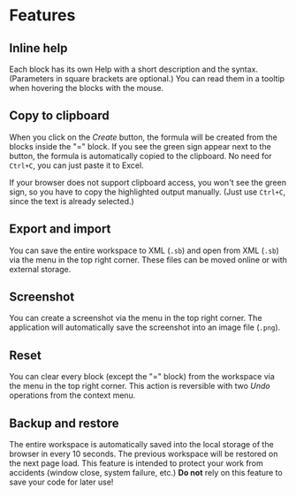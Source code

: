 # Features

## Inline help
Each block has its own Help with a short description and the syntax. (Parameters in square brackets are optional.)
You can read them in a tooltip when hovering the blocks with the mouse.

## Copy to clipboard
When you click on the *Create* button, the formula will be created from the blocks inside the "=" block.
If you see the green sign appear next to the button, the formula is automatically copied to the clipboard.
No need for `Ctrl+C`, you can just paste it to Excel.

If your browser does not support clipboard access, you won't see the green sign, so you have to copy the highlighted output manually.
(Just use `Ctrl+C`, since the text is already selected.)

## Export and import
You can save the entire workspace to XML (`.sb`) and open from XML (`.sb`) via the menu in the top right corner.
These files can be moved online or with external storage.

## Screenshot
You can create a screenshot via the menu in the top right corner.
The application will automatically save the screenshot into an image file (`.png`).

## Reset
You can clear every block (except the "=" block) from the workspace via the menu in the top right corner.
This action is reversible with two *Undo* operations from the context menu.

## Backup and restore
The entire workspace is automatically saved into the local storage of the browser in every 10 seconds.
The previous workspace will be restored on the next page load.
This feature is intended to protect your work from accidents (window close, system failure, etc.)
**Do not** rely on this feature to save your code for later use!
